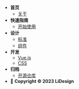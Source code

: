 - **首页**
	- [关于](README.md)
- **快速指南**
    - [开始使用](guide/start.md)
- **设计**
    - [标准](design/README.md)
    - [组件](component/README.md)
- **开发**
    - [Vue.js](develop/vue.md)
    - [CSS](develop/css.md)
- **归档**
	- [开源仓库](https://github.com/lidsgn/liux)
-  📰 **Copyright © 2023 LiDesign**